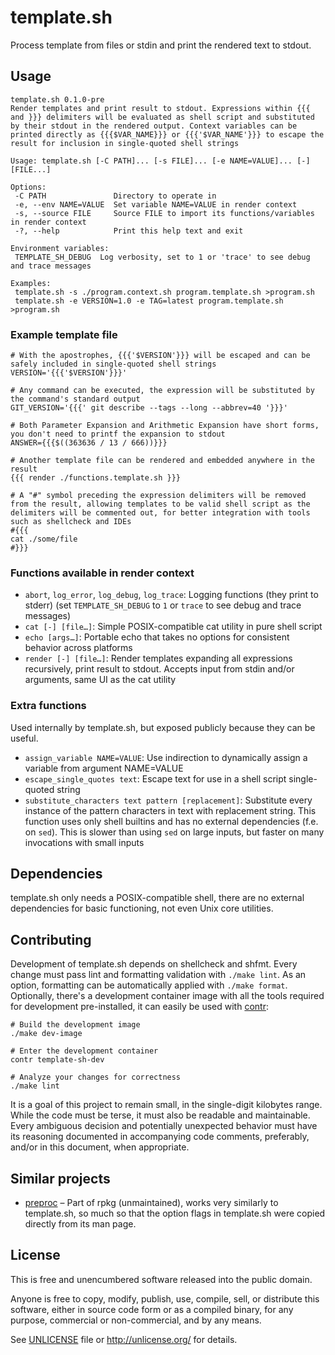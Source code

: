 # template.sh

Process template from files or stdin and print the rendered text to stdout.

## Usage

```
template.sh 0.1.0-pre
Render templates and print result to stdout. Expressions within {{{ and }}} delimiters will be evaluated as shell script and substituted by their stdout in the rendered output. Context variables can be printed directly as {{{$VAR_NAME}}} or {{{'$VAR_NAME'}}} to escape the result for inclusion in single-quoted shell strings

Usage: template.sh [-C PATH]... [-s FILE]... [-e NAME=VALUE]... [-] [FILE...]

Options:
 -C PATH               Directory to operate in
 -e, --env NAME=VALUE  Set variable NAME=VALUE in render context
 -s, --source FILE     Source FILE to import its functions/variables in render context
 -?, --help            Print this help text and exit

Environment variables:
 TEMPLATE_SH_DEBUG  Log verbosity, set to 1 or 'trace' to see debug and trace messages

Examples:
 template.sh -s ./program.context.sh program.template.sh >program.sh
 template.sh -e VERSION=1.0 -e TAG=latest program.template.sh >program.sh
```

### Example template file

```shell
# With the apostrophes, {{{'$VERSION'}}} will be escaped and can be safely included in single-quoted shell strings
VERSION='{{{'$VERSION'}}}'

# Any command can be executed, the expression will be substituted by the command's standard output
GIT_VERSION='{{{' git describe --tags --long --abbrev=40 '}}}'

# Both Parameter Expansion and Arithmetic Expansion have short forms, you don't need to printf the expansion to stdout
ANSWER={{{$((363636 / 13 / 666))}}}

# Another template file can be rendered and embedded anywhere in the result
{{{ render ./functions.template.sh }}}

# A "#" symbol preceding the expression delimiters will be removed from the result, allowing templates to be valid shell script as the delimiters will be commented out, for better integration with tools such as shellcheck and IDEs
#{{{
cat ./some/file
#}}}
```

### Functions available in render context

* `abort`, `log_error`, `log_debug`, `log_trace`: Logging functions (they print to stderr) (set `TEMPLATE_SH_DEBUG` to `1` or `trace` to see debug and trace messages)
* `cat [-] [file…]`: Simple POSIX-compatible cat utility in pure shell script
* `echo [args…]`: Portable echo that takes no options for consistent behavior across platforms
* `render [-] [file…]`: Render templates expanding all expressions recursively, print result to stdout. Accepts input from stdin and/or arguments, same UI as the cat utility

### Extra functions

Used internally by template.sh, but exposed publicly because they can be useful.

* `assign_variable NAME=VALUE`: Use indirection to dynamically assign a variable from argument NAME=VALUE
* `escape_single_quotes text`: Escape text for use in a shell script single-quoted string
* `substitute_characters text pattern [replacement]`: Substitute every instance of the pattern characters in text with replacement string. This function uses only shell builtins and has no external dependencies (f.e. on `sed`). This is slower than using `sed` on large inputs, but faster on many invocations with small inputs

## Dependencies

template.sh only needs a POSIX-compatible shell, there are no external dependencies for basic functioning, not even Unix core utilities.

## Contributing

Development of template.sh depends on shellcheck and shfmt. Every change must pass lint and formatting validation with `./make lint`. As an option, formatting can be automatically applied with `./make format`. Optionally, there's a development container image with all the tools required for development pre-installed, it can easily be used with [contr](https://codeberg.org/contr/contr):

```shell
# Build the development image
./make dev-image

# Enter the development container
contr template-sh-dev

# Analyze your changes for correctness
./make lint
```

It is a goal of this project to remain small, in the single-digit kilobytes range. While the code must be terse, it must also be readable and maintainable. Every ambiguous decision and potentially unexpected behavior must have its reasoning documented in accompanying code comments, preferably, and/or in this document, when appropriate.

## Similar projects

* [preproc](https://pagure.io/rpkg-util/blob/master/f/preproc) – Part of rpkg (unmaintained), works very similarly to template.sh, so much so that the option flags in template.sh were copied directly from its man page.

## License

This is free and unencumbered software released into the public domain.

Anyone is free to copy, modify, publish, use, compile, sell, or
distribute this software, either in source code form or as a compiled
binary, for any purpose, commercial or non-commercial, and by any
means.

See [UNLICENSE](UNLICENSE) file or http://unlicense.org/ for details.
